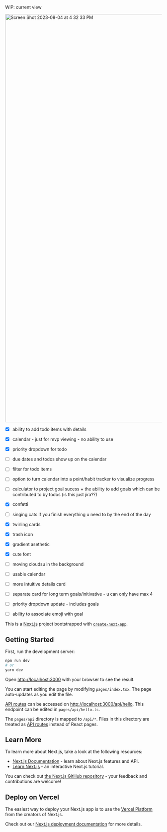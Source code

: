 
WIP: current view

<img width="1313" alt="Screen Shot 2023-08-04 at 4 32 33 PM" src="https://github.com/v-eraw/remindu/assets/23413257/415753f1-686b-4eaa-bc98-6079142e41fb">


- [x] ability to add todo items with details
- [x] calendar - just for mvp viewing - no ability to use
- [x] priority dropdown for todo
- [ ] due dates and todos show up on the calendar
- [ ] filter for todo items
- [ ] option to turn calendar into a point/habit tracker to visualize progress
- [ ] calculator to project goal sucess + the ability to add goals which can be contributed to by todos (is this just jira??)
- [x] confetti
- [ ] singing cats if you finish everything u need to by the end of the day
- [x] twirling cards
- [x] trash icon
- [x] gradient asethetic
- [x] cute font
- [ ] moving cloudsu in the background
- [ ] usable calendar
- [ ] more intuitive details card
- [ ] separate card for long term goals/initivative - u can only have max 4
- [ ] priority dropdown update - includes goals
- [ ] ability to associate emoji with goal


This is a [Next.js](https://nextjs.org/) project bootstrapped with [`create-next-app`](https://github.com/vercel/next.js/tree/canary/packages/create-next-app).

## Getting Started

First, run the development server:

```bash
npm run dev
# or
yarn dev
```

Open [http://localhost:3000](http://localhost:3000) with your browser to see the result.

You can start editing the page by modifying `pages/index.tsx`. The page auto-updates as you edit the file.

[API routes](https://nextjs.org/docs/api-routes/introduction) can be accessed on [http://localhost:3000/api/hello](http://localhost:3000/api/hello). This endpoint can be edited in `pages/api/hello.ts`.

The `pages/api` directory is mapped to `/api/*`. Files in this directory are treated as [API routes](https://nextjs.org/docs/api-routes/introduction) instead of React pages.

## Learn More

To learn more about Next.js, take a look at the following resources:

- [Next.js Documentation](https://nextjs.org/docs) - learn about Next.js features and API.
- [Learn Next.js](https://nextjs.org/learn) - an interactive Next.js tutorial.

You can check out [the Next.js GitHub repository](https://github.com/vercel/next.js/) - your feedback and contributions are welcome!

## Deploy on Vercel

The easiest way to deploy your Next.js app is to use the [Vercel Platform](https://vercel.com/new?utm_medium=default-template&filter=next.js&utm_source=create-next-app&utm_campaign=create-next-app-readme) from the creators of Next.js.

Check out our [Next.js deployment documentation](https://nextjs.org/docs/deployment) for more details.
